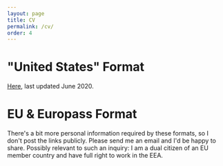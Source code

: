 ```yaml
---
layout: page
title: CV
permalink: /cv/
order: 4
---
```


# "United States" Format
[Here](https://annabelrothschild.com/ARothschild_CV.pdf), last updated June 2020.

# EU & Europass Format
There's a bit more personal information required by these formats, so I don't post the links publicly. Please send me an email and I'd be happy to share. Possibly relevant to such an inquiry: I am a dual citizen of an EU member country and have full right to work in the EEA.